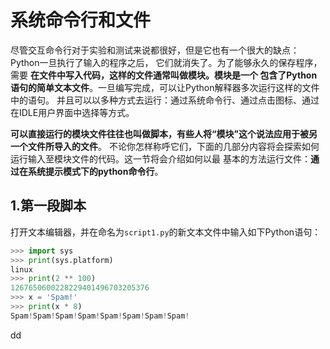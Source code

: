 系统命令行和文件
================================================================================
尽管交互命令行对于实验和测试来说都很好，但是它也有一个很大的缺点：Python一旦执行了输入的程序之后，
它们就消失了。为了能够永久的保存程序，需要 **在文件中写入代码，这样的文件通常叫做模块。模块是一个
包含了Python语句的简单文本文件**。一旦编写完成，可以让Python解释器多次运行这样的文件中的语句。
并且可以以多种方式去运行：通过系统命令行、通过点击图标、通过在IDLE用户界面中选择等方式。

**可以直接运行的模块文件往往也叫做脚本，有些人将“模块”这个说法应用于被另一个文件所导入的文件**。
不论你怎样称呼它们，下面的几部分内容将会探索如何运行输入至模块文件的代码。这一节将会介绍如何以最
基本的方法运行文件：**通过在系统提示模式下的python命令行**。

## 1.第一段脚本
打开文本编辑器，并在命名为`script1.py`的新文本文件中输入如下Python语句：
```python
>>> import sys
>>> print(sys.platform)
linux
>>> print(2 ** 100)
1267650600228229401496703205376
>>> x = 'Spam!'
>>> print(x * 8)
Spam!Spam!Spam!Spam!Spam!Spam!Spam!Spam!
```

































dd
